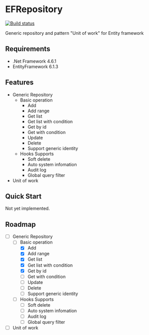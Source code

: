 # EFRepository

[![Build status](https://ci.appveyor.com/api/projects/status/vriyn5ano6rvqarb?svg=true)](https://ci.appveyor.com/project/kirkchen/efrepository)

Generic repository and pattern "Unit of work" for Entity framework

## Requirements

* .Net Framework 4.6.1
* EntityFramework 6.1.3

## Features

* Generic Repository
    * Basic operation
        * Add
        * Add range
        * Get list
        * Get list with condition
        * Get by id
        * Get with condition
        * Update
        * Delete
        * Support generic identity
    * Hooks Supports
        * Soft delete
        * Auto system infomation
        * Audit log
        * Global query filter
* Unit of work

## Quick Start

Not yet implemented.

## Roadmap

- [ ] Generic Repository
    - [ ] Basic operation
        - [x] Add
        - [x] Add range
        - [x] Get list
        - [x] Get list with condition
        - [x] Get by id
        - [ ] Get with condition
        - [ ] Update
        - [ ] Delete
        - [ ] Support generic identity
    - [ ] Hooks Supports
        - [ ] Soft delete
        - [ ] Auto system infomation
        - [ ] Audit log
        - [ ] Global query filter
- [ ] Unit of work